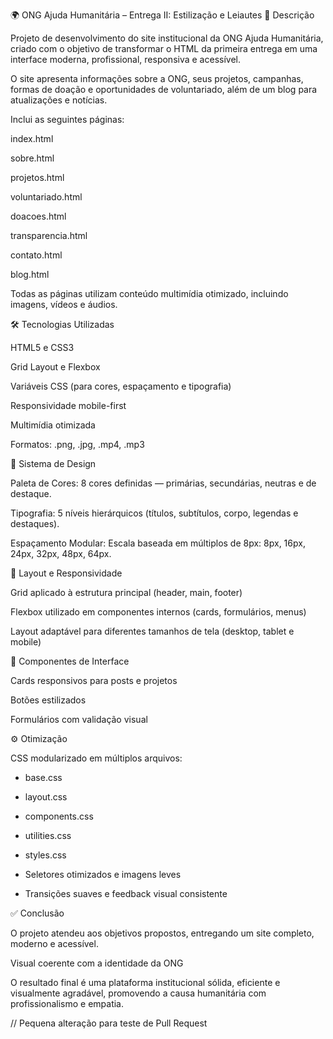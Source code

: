 🌍 ONG Ajuda Humanitária – Entrega II: Estilização e Leiautes
🧭 Descrição

Projeto de desenvolvimento do site institucional da ONG Ajuda Humanitária, criado com o objetivo de transformar o HTML da primeira entrega em uma interface moderna, profissional, responsiva e acessível.

O site apresenta informações sobre a ONG, seus projetos, campanhas, formas de doação e oportunidades de voluntariado, além de um blog para atualizações e notícias.

Inclui as seguintes páginas:

index.html

sobre.html

projetos.html

voluntariado.html

doacoes.html

transparencia.html

contato.html

blog.html

Todas as páginas utilizam conteúdo multimídia otimizado, incluindo imagens, vídeos e áudios.

🛠️ Tecnologias Utilizadas

HTML5 e CSS3

Grid Layout e Flexbox

Variáveis CSS (para cores, espaçamento e tipografia)

Responsividade mobile-first

Multimídia otimizada

Formatos: .png, .jpg, .mp4, .mp3

🎨 Sistema de Design

Paleta de Cores:
8 cores definidas — primárias, secundárias, neutras e de destaque.

Tipografia:
5 níveis hierárquicos (títulos, subtítulos, corpo, legendas e destaques).

Espaçamento Modular:
Escala baseada em múltiplos de 8px:
8px, 16px, 24px, 32px, 48px, 64px.

📐 Layout e Responsividade

Grid aplicado à estrutura principal (header, main, footer)

Flexbox utilizado em componentes internos (cards, formulários, menus)

Layout adaptável para diferentes tamanhos de tela (desktop, tablet e mobile)

🧩 Componentes de Interface

Cards responsivos para posts e projetos

Botões estilizados

Formulários com validação visual

⚙️ Otimização

CSS modularizado em múltiplos arquivos:

- base.css

- layout.css

- components.css

- utilities.css

- styles.css

- Seletores otimizados e imagens leves

- Transições suaves e feedback visual consistente

✅ Conclusão

O projeto atendeu aos objetivos propostos, entregando um site completo, moderno e acessível.

Visual coerente com a identidade da ONG

O resultado final é uma plataforma institucional sólida, eficiente e visualmente agradável, promovendo a causa humanitária com profissionalismo e empatia.

// Pequena alteração para teste de Pull Request
